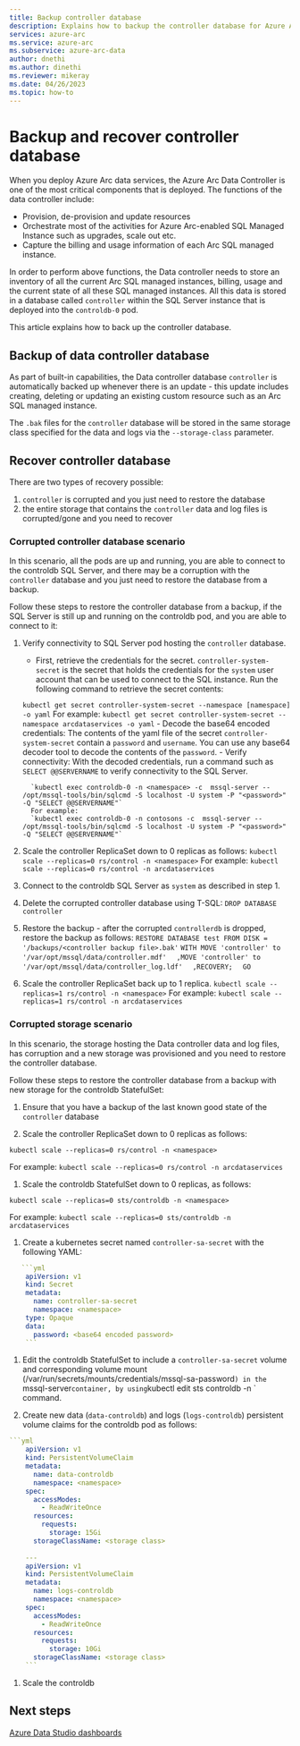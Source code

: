 ```yaml
---
title: Backup controller database
description: Explains how to backup the controller database for Azure Arc-enabled data services
services: azure-arc
ms.service: azure-arc
ms.subservice: azure-arc-data
author: dnethi
ms.author: dinethi
ms.reviewer: mikeray
ms.date: 04/26/2023
ms.topic: how-to
---
```


# Backup and recover controller database

When you deploy Azure Arc data services, the Azure Arc Data Controller is one of the most critical components that is deployed. The functions of the  data controller include:

- Provision, de-provision and update resources
- Orchestrate most of the activities for Azure Arc-enabled SQL Managed Instance such as upgrades, scale out etc. 
- Capture the billing and usage information of each Arc SQL managed instance. 

In order to perform above functions, the Data controller needs to store an inventory of all the current Arc SQL managed instances, billing, usage and the current state of all these SQL managed instances. All this data is stored  in a database called `controller` within the SQL Server instance that is deployed into the `controldb-0` pod. 

This article explains how to back up the controller database.

## Backup of data controller database

As part of built-in capabilities, the Data controller database `controller` is automatically backed up whenever there is an update - this update includes creating, deleting or updating an existing custom resource such as an Arc SQL managed instance.

The `.bak` files for the `controller` database will be stored in the same storage class specified for the data and logs via the `--storage-class` parameter.

## Recover controller database 

There are two types of recovery possible:

1. `controller` is corrupted and you just need to restore the database
1. the entire storage that contains the `controller` data and log files is corrupted/gone and you need to recover 

### Corrupted controller database scenario

In this scenario, all the pods are up and running, you are able to connect to the controldb SQL Server, and there may be a corruption with the `controller` database and you just need to restore the database from a backup.

Follow these steps to restore the controller database from a backup, if the SQL Server is still up and running on the controldb pod, and you are able to connect to it:

1. Verify connectivity to SQL Server pod hosting the `controller` database.
   - First, retrieve the credentials for the secret. `controller-system-secret` is the secret that holds the credentials for the `system` user account that can be used to connect to the SQL instance.
      Run the following command to retrieve the secret contents:
   
   `kubectl get secret controller-system-secret --namespace [namespace] -o yaml`
   For example:
   `kubectl get secret controller-system-secret --namespace arcdataservices -o yaml`
         - Decode the base64 encoded credentials: The contents of the yaml file of the secret `controller-system-secret` contain a `password` and `username`. You can use any base64 decoder tool to decode the contents of the `password`.
         - Verify connectivity: With the decoded credentials, run a command such as `SELECT @@SERVERNAME` to verify connectivity to the SQL Server.
         
         `kubectl exec controldb-0 -n <namespace> -c  mssql-server -- /opt/mssql-tools/bin/sqlcmd -S localhost -U system -P "<password>" -Q "SELECT @@SERVERNAME"`
         For example:
         `kubectl exec controldb-0 -n contosons -c  mssql-server -- /opt/mssql-tools/bin/sqlcmd -S localhost -U system -P "<password>" -Q "SELECT @@SERVERNAME"`
1. Scale the controller ReplicaSet down to 0 replicas as follows:
`kubectl scale --replicas=0 rs/control -n <namespace>`
For example: `kubectl scale --replicas=0 rs/control -n arcdataservices`
1. Connect to the controldb SQL Server as `system` as described in step 1.
1. Delete the corrupted controller database using T-SQL:
`DROP DATABASE controller`
1. Restore the backup - after the corrupted `controllerdb` is dropped, restore the backup as follows:
`RESTORE DATABASE test FROM DISK = '/backups/<controller backup file>.bak'`
`WITH MOVE 'controller' to '/var/opt/mssql/data/controller.mdf'  `
`,MOVE 'controller' to '/var/opt/mssql/data/controller_log.ldf'  `
`,RECOVERY;  `
`GO` 
1. Scale the controller ReplicaSet back up to 1 replica.
`kubectl scale --replicas=1 rs/control -n <namespace>`
For example: `kubectl scale --replicas=1 rs/control -n arcdataservices`

### Corrupted storage scenario

In this scenario, the storage hosting the Data controller data and log files, has corruption and a new storage was provisioned and you need to restore the controller database.

Follow these steps to restore the controller database from a backup with new storage for the controldb StatefulSet:

1. Ensure that you have a backup of the last known good state of the `controller` database

1. Scale the controller ReplicaSet down to 0 replicas as follows:

`kubectl scale --replicas=0 rs/control -n <namespace>`

For example: `kubectl scale --replicas=0 rs/control -n arcdataservices`

1. Scale the controldb StatefulSet down to 0 replicas, as follows: 

`kubectl scale --replicas=0 sts/controldb -n <namespace>`

For example: `kubectl scale --replicas=0 sts/controldb -n arcdataservices`

1. Create a kubernetes secret named `controller-sa-secret` with the following YAML: 


```yaml
   ```yml
    apiVersion: v1
    kind: Secret
    metadata:
      name: controller-sa-secret
      namespace: <namespace>
    type: Opaque
    data:
      password: <base64 encoded password>
    ```
```

1. Edit the controldb StatefulSet to include a `controller-sa-secret` volume and corresponding volume mount (/var/run/secrets/mounts/credentials/mssql-sa-password`) in the `mssql-server` container, by using `kubectl edit sts controldb -n <namespace>` command. 

1. Create new data (`data-controldb`) and logs (`logs-controldb`) persistent volume claims for the controldb pod as follows: 


```yaml
```yml
    apiVersion: v1
    kind: PersistentVolumeClaim
    metadata:
      name: data-controldb
      namespace: <namespace>
    spec:
      accessModes:
        - ReadWriteOnce
      resources:
        requests:
          storage: 15Gi
      storageClassName: <storage class>
    
    ---
    apiVersion: v1
    kind: PersistentVolumeClaim
    metadata:
      name: logs-controldb
      namespace: <namespace>
    spec:
      accessModes:
        - ReadWriteOnce
      resources:
        requests:
          storage: 10Gi
      storageClassName: <storage class>
    ```
```

1. Scale the controldb 

## Next steps

[Azure Data Studio dashboards](azure-data-studio-dashboards.md)